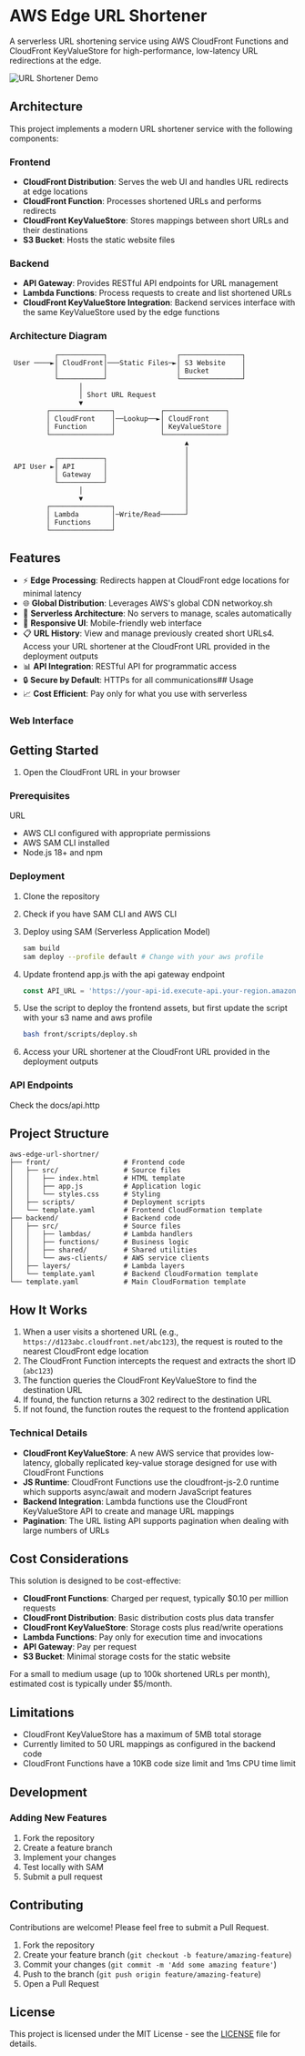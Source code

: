 # AWS Edge URL Shortener

A serverless URL shortening service using AWS CloudFront Functions and CloudFront KeyValueStore for high-performance, low-latency URL redirections at the edge.

![URL Shortener Demo](https://via.placeholder.com/800x400?text=URL+Shortener+Demo)

## Architecture

This project implements a modern URL shortener service with the following components:

### Frontend
- **CloudFront Distribution**: Serves the web UI and handles URL redirects at edge locations
- **CloudFront Function**: Processes shortened URLs and performs redirects
- **CloudFront KeyValueStore**: Stores mappings between short URLs and their destinations
- **S3 Bucket**: Hosts the static website files

### Backend
- **API Gateway**: Provides RESTful API endpoints for URL management
- **Lambda Functions**: Process requests to create and list shortened URLs
- **CloudFront KeyValueStore Integration**: Backend services interface with the same KeyValueStore used by the edge functions

### Architecture Diagram

```
           ┌───────────┐                 ┌───────────────┐
 User ────►│ CloudFront│───Static Files─►│ S3 Website    │
           │           │                 │ Bucket        │
           └───────────┘                 └───────────────┘
                 │                              
                 │ Short URL Request             
                 ▼                              
         ┌───────────────┐           ┌───────────────┐
         │ CloudFront    │──Lookup──►│ CloudFront    │
         │ Function      │           │ KeyValueStore │
         └───────────────┘           └───────────────┘
                                           ▲
                                           │
           ┌───────────┐                   │
 API User ►│ API       │                   │
           │ Gateway   │                   │
           └───────────┘                   │
                 │                         │
                 ▼                         │
         ┌───────────────┐                 │
         │ Lambda        │─Write/Read──────┘
         │ Functions     │
         └───────────────┘
```

## Features

- ⚡ **Edge Processing**: Redirects happen at CloudFront edge locations for minimal latency
- 🌐 **Global Distribution**: Leverages AWS's global CDN networkoy.sh
- 🔄 **Serverless Architecture**: No servers to manage, scales automatically
- 📱 **Responsive UI**: Mobile-friendly web interface
- 📋 **URL History**: View and manage previously created short URLs4. Access your URL shortener at the CloudFront URL provided in the deployment outputs
- 📊 **API Integration**: RESTful API for programmatic access
- 🔒 **Secure by Default**: HTTPs for all communications## Usage
- 📈 **Cost Efficient**: Pay only for what you use with serverless
  
### Web Interface
## Getting Started
1. Open the CloudFront URL in your browser
### Prerequisites
 URL
- AWS CLI configured with appropriate permissions
- AWS SAM CLI installed
- Node.js 18+ and npm

### Deployment

1. Clone the repository

2. Check if you have SAM CLI and AWS CLI

3. Deploy using SAM (Serverless Application Model)
   ```bash
   sam build
   sam deploy --profile default # Change with your aws profile
   ```

4. Update frontend app.js with the api gateway endpoint
   ```javascript
   const API_URL = 'https://your-api-id.execute-api.your-region.amazonaws.com/Prod';
   ```

5. Use the script to deploy the frontend assets, but first update the script with your s3 name and aws profile
   ```bash
   bash front/scripts/deploy.sh
   ```

6. Access your URL shortener at the CloudFront URL provided in the deployment outputs

### API Endpoints

Check the docs/api.http

## Project Structure

```
aws-edge-url-shortner/
├── front/                  # Frontend code
│   ├── src/                # Source files
│   │   ├── index.html      # HTML template
│   │   ├── app.js          # Application logic
│   │   └── styles.css      # Styling
│   ├── scripts/            # Deployment scripts
│   └── template.yaml       # Frontend CloudFormation template
├── backend/                # Backend code
│   ├── src/                # Source files
│   │   ├── lambdas/        # Lambda handlers
│   │   ├── functions/      # Business logic
│   │   ├── shared/         # Shared utilities
│   │   └── aws-clients/    # AWS service clients
│   ├── layers/             # Lambda layers
│   └── template.yaml       # Backend CloudFormation template
└── template.yaml           # Main CloudFormation template
```

## How It Works

1. When a user visits a shortened URL (e.g., `https://d123abc.cloudfront.net/abc123`), the request is routed to the nearest CloudFront edge location
2. The CloudFront Function intercepts the request and extracts the short ID (`abc123`)
3. The function queries the CloudFront KeyValueStore to find the destination URL
4. If found, the function returns a 302 redirect to the destination URL
5. If not found, the function routes the request to the frontend application

### Technical Details

- **CloudFront KeyValueStore**: A new AWS service that provides low-latency, globally replicated key-value storage designed for use with CloudFront Functions
- **JS Runtime**: CloudFront Functions use the cloudfront-js-2.0 runtime which supports async/await and modern JavaScript features
- **Backend Integration**: Lambda functions use the CloudFront KeyValueStore API to create and manage URL mappings
- **Pagination**: The URL listing API supports pagination when dealing with large numbers of URLs

## Cost Considerations

This solution is designed to be cost-effective:

- **CloudFront Functions**: Charged per request, typically $0.10 per million requests
- **CloudFront Distribution**: Basic distribution costs plus data transfer
- **CloudFront KeyValueStore**: Storage costs plus read/write operations
- **Lambda Functions**: Pay only for execution time and invocations
- **API Gateway**: Pay per request
- **S3 Bucket**: Minimal storage costs for the static website

For a small to medium usage (up to 100k shortened URLs per month), estimated cost is typically under $5/month.

## Limitations

- CloudFront KeyValueStore has a maximum of 5MB total storage
- Currently limited to 50 URL mappings as configured in the backend code
- CloudFront Functions have a 10KB code size limit and 1ms CPU time limit

## Development

### Adding New Features

1. Fork the repository
2. Create a feature branch
3. Implement your changes
4. Test locally with SAM
5. Submit a pull request

## Contributing

Contributions are welcome! Please feel free to submit a Pull Request.

1. Fork the repository
2. Create your feature branch (`git checkout -b feature/amazing-feature`)
3. Commit your changes (`git commit -m 'Add some amazing feature'`)
4. Push to the branch (`git push origin feature/amazing-feature`)
5. Open a Pull Request

## License

This project is licensed under the MIT License - see the [LICENSE](LICENSE) file for details.